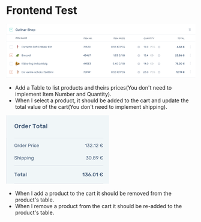 # Frontend Test

![Products](table.png)

- Add a Table to list products and theirs prices(You don't need to implement Item Number and Quantity).
- When I select a product, it should be added to the cart and update the total value of the cart(You don't need to implement shipping).

![Cart](cart.png)

- When I add a product to the cart it should be removed from the product's table.
- When I remove a product from the cart it should be re-added to the product's table.
